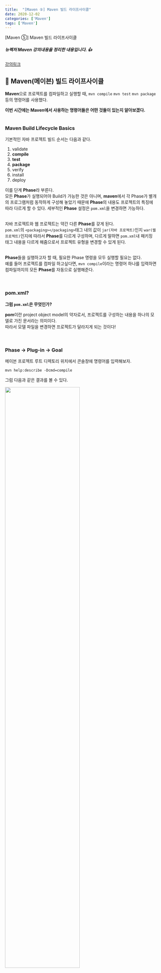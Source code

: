 ```yaml
---
title:  "[Maven ⑤] Maven 빌드 라이프사이클"
date: 2020-12-02
categories: ['Maven']
tags: ['Maven']
---
```


[Maven ⑤] Maven 빌드 라이프사이클

##### 뉴렉처 Maven 강의내용을 정리한 내용입니다. :+1: 
[강의링크](https://www.youtube.com/watch?v=VAp0n9DmeEA&list=PLq8wAnVUcTFWRRi_JWLArMND_PnZM6Yja)
<br>

## :pushpin: Maven(메이븐) 빌드 라이프사이클


**Maven**으로 프로젝트를 컴파일하고 실행할 때, `mvn compile` `mvn test` `mvn package` 등의  명령어를 사용했다.<br>

**이번 시간에는 Maven에서 사용하는 명령어들은 어떤 것들이 있는지 알아보겠다.** <br>
<br>

### Maven Build Lifecycle Basics


기본적인 자바 프로젝트 빌드 순서는 다음과 같다.<br>

1. validate
2. **compile**
3. **test**
4. **package**
5. verify
6. install
7. deploy

이를 단계 **Phase**라 부른다.<br>
모든 **Phase**가 실행되어야 Build가 가능한 것은 아니며, **maven**에서 각 Phase가 별개의 프로그램처럼 동작하게 구성해 놓았기 때문에 **Phase**의 내용도 프로젝트의 특징에 따라 다르게 할 수 있다. 세부적인 **Phase** 설정은 `pom.xml`을 변경하면 가능하다.<br>
<br>

자바 프로젝트와 웹 프로젝트는 약간 다른 **Phase**를 갖게 된다.<br>
`pom.xml`의 `<packaging></packaging>`태그 내의 값이 `jar(자바 프로젝트)`인지 `war(웹 프로젝트)`인지에 따라서 **Phase**를 다르게 구성하며, 다르게 말하면 `pom.xml`내 패키징 태그 내용을 다르게 해줌으로서 프로젝트 유형을 변경할 수 있게 된다.<br>
<br>

**Phase**들을 실행하고자 할 때, 필요한 Phase 명령을 모두 실행할 필요는 없다.<br>
예를 들어 프로젝트를 컴파일 하고싶다면, `mvn compile`이라는 명령어 하나를 입력하면 컴파일까지의 모든 **Phase**를 자동으로 실행해준다.<br>
<br>
<br>

### pom.xml?

**그럼 `pom.xml`은 무엇인가?**<br>

**pom**이란 project object model의 약자로서, 프로젝트를 구성하는 내용을 하나의 모델로 가진 문서라는 의미이다.<br>
따라서 모델 파일을 변경하면 프로젝트가 달라지게 되는 것이다!<br>
<br>
<br>

### Phase -> Plug-in -> Goal

메이븐 프로젝트 루트 디렉토리 위치에서 콘솔창에 명령어를 입력해보자.<br>

`mvn help:describe -Dcmd=compile`<br>

그럼 다음과 같은 결과를 볼 수 있다.<br>

<img src="https://user-images.githubusercontent.com/62331803/100846007-58ea1380-34c1-11eb-81cb-86d2c25988c2.png" width="70%"><br>

각 **Phase** 의 오른쪽 설명이 해당 Phase에서 사용하고 있는 **Plug-in**이며, 그 오른쪽에 해당 Plug-in이 사용하는 **Goal**에 대한 내용을 볼 수 있다.<br>

여기서 알 수 있듯, 빌드의 단계(Phase) 들은 하나의 프로그램으로 연결되어 실행되는 것이 아니라, 각 단계별로 각각의 프로그램처럼(플러그인) 실행할 수 있다.<br> 
따라서 각 Phase에서 사용하는 Plug-in을 다른 것으로 교체해 사용할 수도 있는 것이다. <br>
Plug-in은 다시 Goal으로 쪼개질 수 있는데, 즉 플러그인 안에 작게 구성된 여러개의 프로그램을 Goal이라고 부른다.<br>
<br>